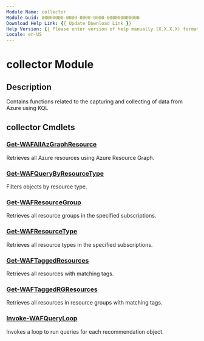 ```yaml
---
Module Name: collector
Module Guid: 00000000-0000-0000-0000-000000000000
Download Help Link: {{ Update Download Link }}
Help Version: {{ Please enter version of help manually (X.X.X.X) format }}
Locale: en-US
---
```


# collector Module
## Description
Contains functions related to the capturing and collecting of data from Azure using KQL

## collector Cmdlets
### [Get-WAFAllAzGraphResource](Get-WAFAllAzGraphResource.md)
Retrieves all Azure resources using Azure Resource Graph.

### [Get-WAFQueryByResourceType](Get-WAFQueryByResourceType.md)
Filters objects by resource type.

### [Get-WAFResourceGroup](Get-WAFResourceGroup.md)
Retrieves all resource groups in the specified subscriptions.

### [Get-WAFResourceType](Get-WAFResourceType.md)
Retrieves all resource types in the specified subscriptions.

### [Get-WAFTaggedResources](Get-WAFTaggedResources.md)
Retrieves all resources with matching tags.

### [Get-WAFTaggedRGResources](Get-WAFTaggedRGResources.md)
Retrieves all resources in resource groups with matching tags.

### [Invoke-WAFQueryLoop](Invoke-WAFQueryLoop.md)
Invokes a loop to run queries for each recommendation object.


